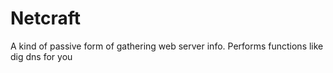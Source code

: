 # Netcraft

A kind of passive form of gathering web server info. Performs functions like dig dns for you
